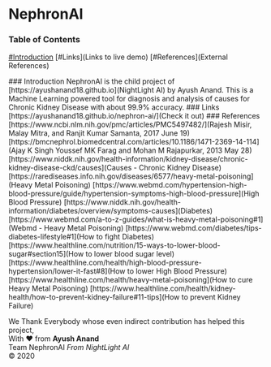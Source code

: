 # NephronAI
### Table of Contents
[#Introduction](Introduction)
[#Links](Links to live demo)
[#References](External References)

<a name="Introduction"/>
### Introduction
NephronAI is the child project of [https://ayushanand18.github.io](NightLight AI) by Ayush Anand.
This is a Machine Learning powered tool for diagnosis and analysis of causes for Chronic Kidney Disease with about 99.9% accuracy.

<a name="Links"/>
### Links
[https://ayushanand18.github.io/nephron-ai/](Check it out)

<a name="References"/>
### References
[https://www.ncbi.nlm.nih.gov/pmc/articles/PMC5497482/](Rajesh Misir, Malay Mitra, and Ranjit Kumar Samanta, 2017 June 19)
[https://bmcnephrol.biomedcentral.com/articles/10.1186/1471-2369-14-114](Ajay K Singh Youssef MK Farag and Mohan M Rajapurkar, 2013 May 28)
[https://www.niddk.nih.gov/health-information/kidney-disease/chronic-kidney-disease-ckd/causes](Causes - Chronic Kidney Disease)
[https://rarediseases.info.nih.gov/diseases/6577/heavy-metal-poisoning](Heavy Metal Poisoning)
[https://www.webmd.com/hypertension-high-blood-pressure/guide/hypertension-symptoms-high-blood-pressure](High Blood Pressure)
[https://www.niddk.nih.gov/health-information/diabetes/overview/symptoms-causes](Diabetes)
[https://www.webmd.com/a-to-z-guides/what-is-heavy-metal-poisoning#1](Webmd - Heavy Metal Poisoning)
[https://www.webmd.com/diabetes/tips-diabetes-lifestyle#1](How to fight Diabetes)
[https://www.healthline.com/nutrition/15-ways-to-lower-blood-sugar#section15](How to lower blood sugar level)
[https://www.healthline.com/health/high-blood-pressure-hypertension/lower-it-fast#8](How to lower High Blood Pressure)
[https://www.healthline.com/health/heavy-metal-poisoning](How to cure Heavy Metal Poisoning)
[https://www.healthline.com/health/kidney-health/how-to-prevent-kidney-failure#11-tips](How to prevent Kidney Failure)

We Thank Everybody whose even indirect contribution has helped this project, <br/>
With &hearts; from <b>Ayush Anand</b><br/>
Team NephronAI
<i>From NightLight AI</i><br/>
&copy; 2020